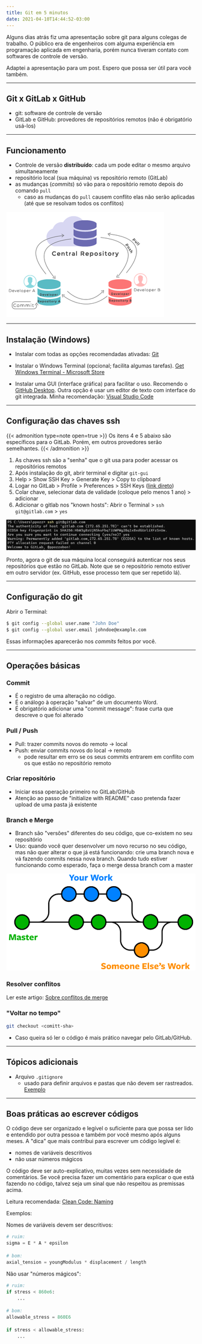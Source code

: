 ```yaml
---
title: Git em 5 minutos
date: 2021-04-10T14:44:52-03:00
---
```


Alguns dias atrás fiz uma apresentação sobre git para alguns colegas de trabalho. O público era de engenheiros com alguma experiência em programação aplicada em engenharia, porém nunca tiveram contato com softwares de controle de versão.

Adaptei a apresentação para um post. Espero que possa ser útil para você também.

---

## Git x GitLab x GitHub

- git: software de controle de versão
- GitLab e GitHub: provedores de repositórios remotos (não é obrigatório usá-los)

---

## Funcionamento

- Controle de versão __distribuído__: cada um pode editar o mesmo arquivo simultaneamente
- repositório local (sua máquina) vs repositório remoto (GitLab)
- as mudanças (_commits_) só vão para o repositório remoto depois do comando `pull`
    - caso as mudanças do `pull` causem conflito elas não serão aplicadas (até que se resolvam todos os conflitos)

![Fluxo das informações com o git. Fonte: w3docs.com](../assets/git-flow.png)

---

## Instalação (Windows)

- Instalar com todas as opções recomendadas ativadas: [Git](https://git-scm.com/)

- Instalar o Windows Terminal (opcional; facilita algumas tarefas). [Get Windows Terminal - Microsoft Store](https://www.microsoft.com/store/productId/9N0DX20HK701)

- Instalar uma GUI (interface gráfica) para facilitar o uso. Recomendo o [GitHub Desktop](https://desktop.github.com/). Outra opção é usar um editor de texto com interface do git integrada. Minha recomendação: [Visual Studio Code](https://code.visualstudio.com/)

---

## Configuração das chaves ssh

{{< admonition type=note open=true >}}
Os itens 4 e 5 abaixo são específicos para o GitLab. Porém, em outros provedores serão semelhantes.
{{< /admonition >}}

1. As chaves ssh são a "senha" que o git usa para poder acessar os repositórios remotos
2. Após instalação do git, abrir terminal e digitar `git-gui`
3. Help > Show SSH Key > Generate Key > Copy to clipboard
4. Logar no GitLab > Profile > Preferences > SSH Keys ([link direto](https://gitlab.com/-/profile/keys))
5. Colar chave, selecionar data de validade (coloque pelo menos 1 ano) > adicionar
6. Adicionar o gitlab nos "known hosts": Abrir o Terminal > `ssh git@gitlab.com` > `yes`

![Adicionando o GitLab na lista dos _known hosts_](../assets/ssh-config.png)

Pronto, agora o git de sua máquina local conseguirá autenticar nos seus repositórios que estão no GitLab. Note que se o repositório remoto estiver em outro servidor (ex. GitHub, esse processo tem que ser repetido lá).

---

## Configuração do git

Abrir o Terminal:

```bash
$ git config --global user.name "John Doe"
$ git config --global user.email johndoe@example.com
```
Essas informações aparecerão nos _commits_ feitos por você.

---

## Operações básicas

### Commit

- É o registro de uma alteração no código.
- É o análogo à operação "salvar" de um documento Word.
- É obrigatório adicionar uma "commit message": frase curta que descreve o que foi alterado

### Pull / Push

- Pull: trazer commits novos do remoto → local
- Push: enviar commits novos do local → remoto
    - pode resultar em erro se os seus commits entrarem em conflito com os que estão no repositório remoto

### Criar repositório

- Iniciar essa operação primeiro no GitLab/GitHub
- Atenção ao passo de "initialize with README" caso pretenda fazer upload de uma pasta já existente

### Branch e Merge

- Branch são "versões" diferentes do seu código, que co-existem no seu  repositório
- Uso: quando você quer desenvolver um novo recurso no seu código, mas não quer alterar o que já está funcionando: crie uma branch nova e vá fazendo commits nessa nova branch. Quando tudo estiver funcionando como esperado, faça o merge dessa branch com a master

![Fluxo das diferentes _branches_. Fonte: nobledesktop.com](../assets/git-branches-merge.png)

### Resolver conflitos

Ler este artigo: [Sobre conflitos de merge](https://docs.github.com/pt/github/collaborating-with-issues-and-pull-requests/about-merge-conflicts)

### "Voltar no tempo"

```bash
git checkout <comitt-sha>
```

- Caso queira só ler o código é mais prático navegar pelo GitLab/GitHub.

---

## Tópicos adicionais

- Arquivo `.gitignore`
    - usado para definir arquivos e pastas que não devem ser rastreados. [Exemplo](https://github.com/OpenFAST/openfast/blob/main/.gitignore) 

---

## Boas práticas ao escrever códigos

O código deve ser organizado e legível o suficiente para que possa ser lido e entendido por outra pessoa e também por você mesmo após alguns meses. A "dica" que mais contribui para escrever um código legível é:
- nomes de variáveis descritivos
- não usar números mágicos

O código deve ser auto-explicativo, muitas vezes sem necessidade de comentários. Se você precisa fazer um comentário para explicar o que está fazendo no código, talvez seja um sinal que não respeitou as premissas acima.

Leitura recomendada: [Clean Code: Naming](https://betterprogramming.pub/clean-code-naming-b90740cbae12)

Exemplos:

Nomes de variáveis devem ser descritivos:

```python
# ruim:
sigma = E * A * epsilon

# bom:
axial_tension = youngModulus * displacement / length
```

Não usar "números mágicos":

```python
# ruim:
if stress < 860e6:
	...

# bom:
allowable_stress = 860E6

if stress < allowable_stress:
	...
```